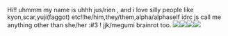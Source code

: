 Hi!! uhmmm my name is uhhh jus/rien , and i love silly people like kyon,scar,yuji(faggot) etc!!he/him,they/them,alpha/alphaself idrc js call me anything other than she/her :#3 ! jjk/megumi brainrot too.
![](https://i.pinimg.com/564x/84/0a/ae/840aae0dd2d1220543f26aeb38c4ed37.jpg)![](https://i.pinimg.com/564x/96/02/73/9602739b8ba344c6e33dd0b13e8d09bf.jpg)![](https://i.pinimg.com/564x/21/ca/0c/21ca0ce34dd9b2a84d2f09fed1927f09.jpg)![](https://i.pinimg.com/564x/ef/e4/de/efe4de4c295a7dbaa67acea444ce7a8f.jpg)

